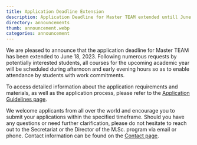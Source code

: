 ```yaml
---
title: Application Deadline Extension 
description: Application Deadline for Master TEAM extended untill June 18!
directory: announcements
thumb: announcement.webp
categories: announcement
---
```

We are pleased to announce that the application deadline for Master TEAM has been extended to June 18, 2023.
Following numerous requests by potentially interested students, all courses for the upcoming academic year will be scheduled during afternoon and early evening hours so as to enable attendance by students with work commitments.

To access detailed information about the application requirements and materials, as well as the application process, please refer to the [Application Guidelines page](https://masterteam.ntua.gr/admissions).

We welcome applicants from all over the world and encourage you to submit your applications within the specified timeframe. Should you have any questions or need further clarification, please do not hesitate to reach out to the Secretariat or the Director of the M.Sc. program via email or phone. 
Contact information can be found on the [Contact page](https://masterteam.ntua.gr/contact).
